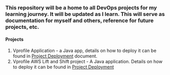### This repository will be a home to all DevOps projects for my learning journey. It will be updated as I learn. This will serve as documentation for myself and others, reference for future projects, etc.

#### Projects

1. Vprofile Application - a Java app, details on how to deploy it can be found in [Project Deployment](/vprofile-local-env/project-deploy-details.md) document.
2. Vprofile AWS Lift and Shift project - A Java application. Details on how to deploy it can be found in [Project Deployment](/vprofile-project-aws-LiftAndShift/Lift%20and%20Shift%20Vprofile%20app.md)
